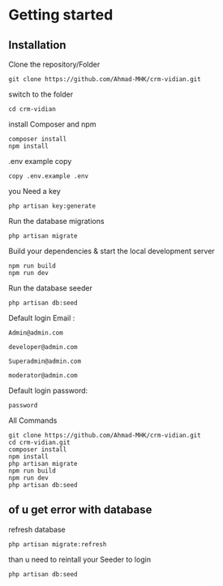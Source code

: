 # Getting started

## Installation

Clone the repository/Folder

    git clone https://github.com/Ahmad-MHK/crm-vidian.git


switch to the folder

    cd crm-vidian

install Composer and npm

    composer install
    npm install

.env example copy

    copy .env.example .env

you Need a key

    php artisan key:generate

Run the database migrations 

    php artisan migrate

Build your dependencies & start the local development server

    npm run build
    npm run dev

Run the database seeder

    php artisan db:seed

Default login Email :

    Admin@admin.com
    
    developer@admin.com
    
    Superadmin@admin.com
    
    moderator@admin.com

Default login password:

    password

All Commands

    git clone https://github.com/Ahmad-MHK/crm-vidian.git
    cd crm-vidian.git
    composer install
    npm install
    php artisan migrate
    npm run build
    npm run dev
    php artisan db:seed

## of u get error with database

refresh database

    php artisan migrate:refresh

than u need to reintall your Seeder to login

    php artisan db:seed

